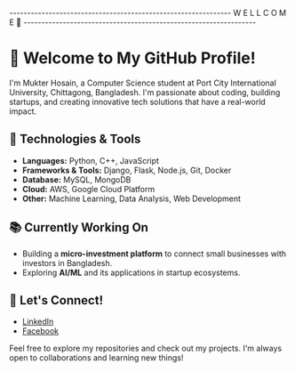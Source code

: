 -------------------------------------------------------------- W E L L C O M E 👋 -----------------------------------------------------------------


# 👋 Welcome to My GitHub Profile!

I'm Mukter Hosain, a Computer Science student at Port City International University, Chittagong, Bangladesh. I'm passionate about coding, building startups, and creating innovative tech solutions that have a real-world impact.

## 🔧 Technologies & Tools
- **Languages:** Python, C++, JavaScript
- **Frameworks & Tools:** Django, Flask, Node.js, Git, Docker
- **Database:** MySQL, MongoDB
- **Cloud:** AWS, Google Cloud Platform
- **Other:** Machine Learning, Data Analysis, Web Development

## 📚 Currently Working On
- Building a **micro-investment platform** to connect small businesses with investors in Bangladesh.
- Exploring **AI/ML** and its applications in startup ecosystems.

## 🧠 Let's Connect!
- [LinkedIn](https://www.linkedin.com/in/mukterhosain)
- [Facebook](https://www.facebook.com/MUKTER.HOSAIN.8)

Feel free to explore my repositories and check out my projects. I'm always open to collaborations and learning new things!

